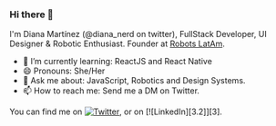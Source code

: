 ### Hi there 👋
I'm Diana Martínez (@diana_nerd on twitter), FullStack Developer, UI Designer & Robotic Enthusiast.
Founder at [Robots LatAm](https://twitter.com/robots_latam).

- 🌱 I’m currently learning: ReactJS and React Native
- 😄 Pronouns: She/Her
- 💬 Ask me about: JavaScript, Robotics and Design Systems.
- 📫 How to reach me: Send me a DM on Twitter.

<!-- Actual text -->

You can find me on [![Twitter][1.2]][1], or on [![LinkedIn][3.2]][3].

<!-- Icons -->

[1.2]: http://i.imgur.com/wWzX9uB.png (twitter icon without padding)
[2.2]: https://raw.githubusercontent.com/MartinHeinz/MartinHeinz/master/linkedin-3-16.png (LinkedIn icon without padding)

<!-- Links to your social media accounts -->

[1]: https://twitter.com/diana_nerd
[2]: https://www.linkedin.com/in/diananerd/

<!--
**nerddiana/nerddiana** is a ✨ _special_ ✨ repository because its `README.md` (this file) appears on your GitHub profile.

Here are some ideas to get you started:

- 🔭 I’m currently working on ...
- 🌱 I’m currently learning ...
- 👯 I’m looking to collaborate on ...
- 🤔 I’m looking for help with ...
- 💬 Ask me about ...
- 📫 How to reach me: ...
- 😄 Pronouns: ...
- ⚡ Fun fact: ...
-->
